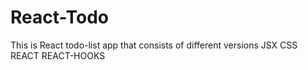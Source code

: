 # React-Todo
This is React todo-list app that consists of different versions
JSX
CSS
REACT
REACT-HOOKS
